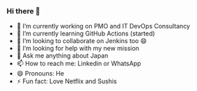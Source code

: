 ### Hi there 👋
- 🔭 I’m currently working on PMO and IT DevOps Consultancy
- 🌱 I’m currently learning GitHub Actions (started)
- 👯 I’m looking to collaborate on Jenkins too 😄
- 🤔 I’m looking for help with my new mission
- 💬 Ask me anything about Japan
- 📫 How to reach me: Linkedin or WhatsApp
- 😄 Pronouns: He
- ⚡ Fun fact: Love Netflix and Sushis

<script type="text/javascript" src="https://platform.linkedin.com/badges/js/profile.js" async defer></script>

<!--
**dimitri-pletschette/dimitri-pletschette** is a ✨ _special_ ✨ repository because its `README.md` (this file) appears on your GitHub profile.

Here are some ideas to get you started:

- 🔭 I’m currently working on ...
- 🌱 I’m currently learning ...
- 👯 I’m looking to collaborate on ...
- 🤔 I’m looking for help with ...
- 💬 Ask me about ...
- 📫 How to reach me: ...
- 😄 Pronouns: ...
- ⚡ Fun fact: ...
-->
